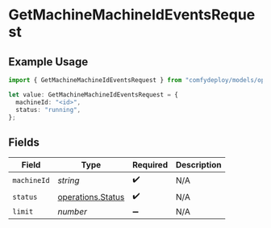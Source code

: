 # GetMachineMachineIdEventsRequest

## Example Usage

```typescript
import { GetMachineMachineIdEventsRequest } from "comfydeploy/models/operations";

let value: GetMachineMachineIdEventsRequest = {
  machineId: "<id>",
  status: "running",
};
```

## Fields

| Field                                                  | Type                                                   | Required                                               | Description                                            |
| ------------------------------------------------------ | ------------------------------------------------------ | ------------------------------------------------------ | ------------------------------------------------------ |
| `machineId`                                            | *string*                                               | :heavy_check_mark:                                     | N/A                                                    |
| `status`                                               | [operations.Status](../../models/operations/status.md) | :heavy_check_mark:                                     | N/A                                                    |
| `limit`                                                | *number*                                               | :heavy_minus_sign:                                     | N/A                                                    |
